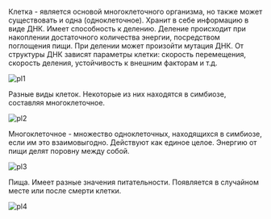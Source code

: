 Клетка - является основой многоклеточного организма, но также может существовать и одна (одноклеточное). Хранит в себе информацию в виде ДНК. Имеет способность к делению. Деление происходит при накоплении достаточного количества энергии, посредством поглощения пищи. При делении может произойти мутация ДНК. От структуры ДНК зависят параметры клетки: скорость перемещения, скорость деления, устойчивость к внешним факторам и т.д.

![pl1](https://github.com/Krimelz/The-Planet/assets/49548165/5b3e63bb-caa0-4db0-9d4f-3ff1a817022e)



Разные виды клеток. Некоторые из них находятся в симбиозе, составляя многоклеточное.

![pl2](https://github.com/Krimelz/The-Planet/assets/49548165/cc2126ca-7c69-4070-ac3c-0a2233fa3fc8)



Многоклеточное - множество одноклеточных, находящихся в симбиозе, если им это взаимовыгодно. Действуют как единое целое. Энергию от пищи делят поровну между собой.

![pl3](https://github.com/Krimelz/The-Planet/assets/49548165/6a882594-73d8-4286-a7cf-e14ebfea9d64)



Пища. Имеет разные значения питательности. Появляется в случайном месте или после смерти клетки.

![pl4](https://github.com/Krimelz/The-Planet/assets/49548165/a49c315f-819c-40e6-a959-d520a4569f80)
